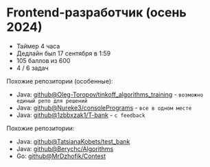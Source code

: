 
# Frontend-разработчик (осень 2024)

+ Таймер 4 часа
+ Дедлайн был 17 сентября в 1:59
+ 105 баллов из 600
+ 4 / 6 задач

Похожие репозитории (особенные):

+ Java: [github@Oleg-Toropov/tinkoff_algorithms_training](https://github.com/Oleg-Toropov/tinkoff_algorithms_training) - `возможно единый репо для решений`
+ Java: [github@Nureke3/consolePrograms](https://github.com/Nureke3/consolePrograms/tree/54136e14710a214f4d90ab449a6370875b1bc0e3/src/tinkoff/secondautumn2024) - `все в одном месте`
+ Java: [github@1zbbxzak1/T-bank](https://github.com/1zbbxzak1/T-bank) - `с feedback`

Похожие репозитории:

+ Java: [github@TatsianaKobets/test_bank](https://github.com/TatsianaKobets/test_bank/)
+ Java: [github@Berychc/Algorithms](https://github.com/Berychc/Algorithms)
+ Go: [github@MrDzhofik/Contest](https://github.com/MrDzhofik/Contest)
